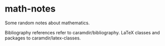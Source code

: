 math-notes
==========

Some random notes about mathematics.

Bibliography references refer to caramdir/bibliography. LaTeX classes and packages to caramdir/latex-classes.
